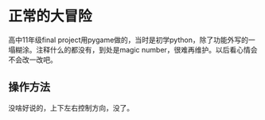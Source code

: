 # 正常的大冒险

高中11年级final project用pygame做的，当时是初学python，除了功能外写的一塌糊涂。注释什么的都没有，到处是magic number，很难再维护。以后看心情会不会改一改吧。

## 操作方法

没啥好说的，上下左右控制方向，没了。